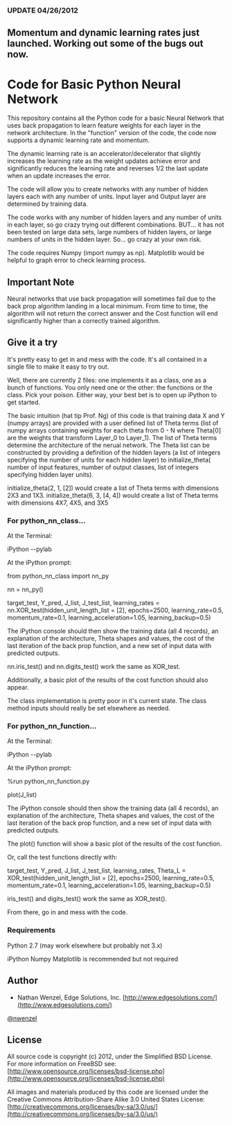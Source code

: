 ### UPDATE 04/26/2012
## Momentum and dynamic learning rates just launched. Working out some of the bugs out now. ##



# Code for Basic Python Neural Network #

This repository contains all the Python code for a basic Neural Network that uses back propagation to learn feature weights for each layer in the network architecture. In the "function" version of the code, the code now supports a dynamic learning rate and momentum.

The dynamic learning rate is an accelerator/decelerator that slightly increases the learning rate as the weight updates achieve error and significantly reduces the learning rate and reverses 1/2 the last update when an update increases the error.

The code will allow you to create networks with any number of hidden layers each with any number of units. Input layer and Output layer are determined by training data.

The code works with any number of hidden layers and any number of units in each layer, so go crazy trying out different combinations. BUT... it has not been tested on large data sets, large numbers of hidden layers, or large numbers of units in the hidden layer. So... go crazy at your own risk.

The code requires Numpy (import numpy as np). Matplotlib would be helpful to graph error to check learning process.

## Important Note ##
Neural networks that use back propagation will sometimes fail due to the back prop algorithm landing in a local minimum. From time to time, the algorithm will not return the correct answer and the Cost function will end significantly higher than a correctly trained algorithm.

## Give it a try ##
It's pretty easy to get in and mess with the code. It's all contained in a single file to make it easy to try out.

Well, there are currently 2 files: one implements it as a class, one as a bunch of functions. You only need one or the other: the functions or the class. Pick your poison. Either way, your best bet is to open up iPython to get started.

The basic intuition (hat tip Prof. Ng) of this code is that training data X and Y (numpy arrays) are provided with a user defined list of Theta terms (list of numpy arrays containing weights for each theta from 0 - N where Theta[0] are the weights that transform Layer_0 to Layer_1). The list of Theta terms determine the architecture of the nerual network. The Theta list can be constructed by providing a definition of the hidden layers (a list of integers specifying the number of units for each hidden layer) to initialize_theta( number of input features, number of output classes, list of integers specifying hidden layer units).

initialize_theta(2, 1, [2]) would create a list of Theta terms with dimensions 2X3 and 1X3.
initialize_theta(6, 3, [4, 4]) would create a list of Theta terms with dimensions 4X7, 4X5, and 3X5


### For python_nn_class... ###

At the Terminal:

iPython --pylab


At the iPython prompt:

from python_nn_class import nn_py

nn = nn_py()

target_test, Y_pred, J_list, J_test_list, learning_rates = nn.XOR_test(hidden_unit_length_list = [2], epochs=2500, learning_rate=0.5, momentum_rate=0.1, learning_acceleration=1.05, learning_backup=0.5)


The iPython console should then show the training data (all 4 records), an explanation of the architecture, Theta shapes and values, the cost of the last iteration of the back prop function, and a new set of input data with predicted outputs.

nn.iris_test() and nn.digits_test() work the same as XOR_test.

Additionally, a basic plot of the results of the cost function should also appear.

The class implementation is pretty poor in it's current state. The class method inputs should really be set elsewhere as needed.

### For python_nn_function... ###

At the Terminal:

iPython --pylab

At the iPython prompt:

%run python_nn_function.py

plot(J_list)


The iPython console should then show the training data (all 4 records), an explanation of the architecture, Theta shapes and values, the cost of the last iteration of the back prop function, and a new set of input data with predicted outputs.

The plot() function will show a basic plot of the results of the cost function.

Or, call the test functions directly with:

target_test, Y_pred, J_list, J_test_list, learning_rates, Theta_L = XOR_test(hidden_unit_length_list = [2], epochs=2500, learning_rate=0.5, momentum_rate=0.1, learning_acceleration=1.05, learning_backup=0.5)

iris_test() and digits_test() work the same as XOR_test().

From there, go in and mess with the code.

### Requirements ###
Python 2.7 (may work elsewhere but probably not 3.x)

iPython
Numpy
Matplotlib is recommended but not required

## Author ##

 - Nathan Wenzel, Edge Solutions, Inc. [http://www.edgesolutions.com/](http://www.edgesolutions.com/)

[@nwenzel](http://twitter.com/nwenzel)

## License ##

All source code is copyright (c) 2012, under the Simplified BSD License.  
For more information on FreeBSD see: [http://www.opensource.org/licenses/bsd-license.php](http://www.opensource.org/licenses/bsd-license.php)

All images and materials produced by this code are licensed under the Creative Commons 
Attribution-Share Alike 3.0 United States License: [http://creativecommons.org/licenses/by-sa/3.0/us/](http://creativecommons.org/licenses/by-sa/3.0/us/)

